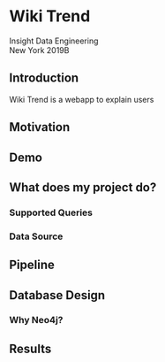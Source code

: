 # Wiki Trend

Insight Data Engineering</br>
New York 2019B</br>

## Introduction
Wiki Trend is a webapp to explain users

## Motivation


## Demo


## What does my project do?
### Supported Queries


### Data Source


## Pipeline


## Database Design
### Why Neo4j?


## Results

